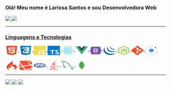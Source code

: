 ### Olá! Meu nome é Larissa Santos e sou Desenvolvedora Web

 <div>
  <a href="https://github.com/larimoro20">
  <img height="180em" src="https://github-readme-stats.vercel.app/api?username=larimoro20&show_icons=true&theme=dark&include_all_commits=true&count_private=true"/>
  <img height="180em" src="https://github-readme-stats.vercel.app/api/top-langs/?username=larimoro20&layout=compact&langs_count=7&theme=dark"/>
</div>
<hr>
  <h3>Linguagens e Tecnologias </h3>
 <div style="display: inline_block">

   <img align="center" alt="Lari-HTML" height="30" width="40" src="https://raw.githubusercontent.com/devicons/devicon/master/icons/html5/html5-original.svg"/>
  <img align="center" alt="Lari-CSS" height="30" width="40" src="https://raw.githubusercontent.com/devicons/devicon/master/icons/css3/css3-original.svg"/>
  <img align="center" alt="Lari-Js" height="30" width="40" src="https://raw.githubusercontent.com/devicons/devicon/master/icons/javascript/javascript-plain.svg"/>
  <img align="center" alt="Lari-Ts" height="30" width="40" src="https://raw.githubusercontent.com/devicons/devicon/master/icons/typescript/typescript-plain.svg"/>
  <img align="center" alt="Lari-React" height="30" width="40" src="https://raw.githubusercontent.com/devicons/devicon/master/icons/react/react-original.svg"/>
  <img align="center" alt="Lari-Vue" height="30" width="40" src="https://raw.githubusercontent.com/devicons/devicon/master/icons/vuejs/vuejs-original.svg"/>

  <img align="center" alt="Lari-Bootstrap" height="30" width="40" src="https://raw.githubusercontent.com/devicons/devicon/master/icons/bootstrap/bootstrap-plain.svg"/>
  <img align="center" alt="Lari-jquery" height="30" width="40" src="https://raw.githubusercontent.com/devicons/devicon/master/icons/jquery/jquery-plain.svg"/>
  <img align="center" alt="Lari-nodejs" height="30" width="40" src="https://raw.githubusercontent.com/devicons/devicon/master/icons/nodejs/nodejs-plain.svg"/>
  <img align="center" alt="Lari-git" height="30" width="40" src="https://raw.githubusercontent.com/devicons/devicon/master/icons/git/git-plain.svg"/>
 <img align="center" alt="Lari-ionic" height="30" width="40" src="https://raw.githubusercontent.com/devicons/devicon/master/icons/ionic/ionic-original.svg"/>

</div>
 
<div style="display: inline_block"><br>
  <img align="center" alt="Lari-Codeigniter" height="30" width="40" src="https://raw.githubusercontent.com/devicons/devicon/master/icons/codeigniter/codeigniter-plain.svg">
   <img align="center" alt="Lari-Codeigniter" height="30" width="40" src="https://raw.githubusercontent.com/devicons/devicon/master/icons/laravel/laravel-plain.svg">
    <img align="center" alt="Lari-php" height="30" width="40" src="https://raw.githubusercontent.com/devicons/devicon/master/icons/php/php-plain.svg">
  <img align="center" alt="Lari-java" height="30" width="40" src="https://raw.githubusercontent.com/devicons/devicon/master/icons/java/java-plain.svg">

 <img align="center" alt="Lari-mysql" height="30" width="40" src="https://raw.githubusercontent.com/devicons/devicon/master/icons/mysql/mysql-plain.svg">
 <img align="center" alt="Lari-mongodb" height="30" width="40" src="https://raw.githubusercontent.com/devicons/devicon/master/icons/mongodb/mongodb-plain.svg">

 </div>
 <hr>
 
<div> 

  <a href="https://instagram.com/lari_moro20" target="_blank"><img src="https://img.shields.io/badge/-Instagram-%23E4405F?style=for-the-badge&logo=instagram&logoColor=white" target="_blank"></a>
  <a href = "mailto:larimoro20@gmail.com"><img src="https://img.shields.io/badge/-Gmail-%23333?style=for-the-badge&logo=gmail&logoColor=white" target="_blank"></a>
  <a href="https://www.linkedin.com/in/lari-moro-ss" target="_blank"><img src="https://img.shields.io/badge/-LinkedIn-%230077B5?style=for-the-badge&logo=linkedin&logoColor=white" target="_blank"></a> 
 
</div> 
